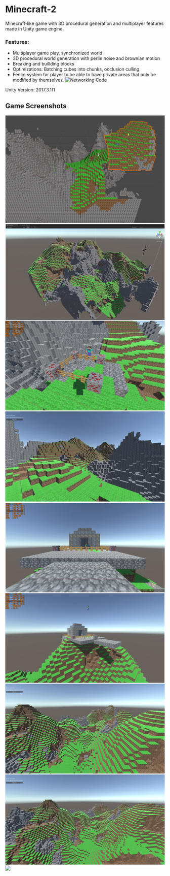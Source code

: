 # Minecraft-2

Minecraft-like game with 3D procedural generation and multiplayer features made in Unity game engine.

### Features:
- Multiplayer game play, synchronized world
- 3D procedural world generation with perlin noise and brownian motion
- Breaking and buillding blocks
- Optimizations: Batching cubes into chunks, occlusion culling
- Fence system for player to be able to have private areas that only be modified by themselves.
![Networking Code](https://github.com/Arlandrian/Minecraft-2/tree/master/Assets/Scenes/Networking/Scripts)


Unity Version: 2017.3.1f1
## Game Screenshots

![](/Images/sss9.png)
![](/Images/sss8.png)
![](/Images/sss1.png)
![](/Images/sss2.png)
![](/Images/sss3.png)
![](/Images/sss4.png)
![](/Images/sss5.png)
![](/Images/sss6.png)
![](/Images/sss7.png)
